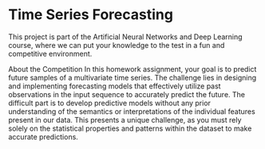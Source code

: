 # Time Series Forecasting

This project is part of the Artificial Neural Networks and Deep Learning course, where we can put your knowledge to the test in a fun and competitive environment. 

About the Competition
In this homework assignment, your goal is to predict future samples of a multivariate time series. The challenge lies in designing and implementing forecasting models that effectively utilize past observations in the input sequence to accurately predict the future.
The difficult part is to develop predictive models without any prior understanding of the semantics or interpretations of the individual features present in our data. 
This presents a unique challenge, as you must rely solely on the statistical properties and patterns within the dataset to make accurate predictions.
